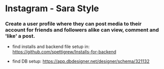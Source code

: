 # Instagram - Sara Style

### Create a user profile where they can post media to their account for friends and followers alike can view, comment and 'like' a post. 

* find installs and backend file setup in: https://github.com/spettigrew/Installs-for-backend

* find DB setup: https://app.dbdesigner.net/designer/schema/321132